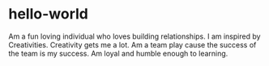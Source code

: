 # hello-world
Am a fun loving individual who loves building relationships. I am inspired by Creativities. Creativity gets me a lot. Am a team play cause the success of the team is my success. Am loyal and humble enough to learning.  
